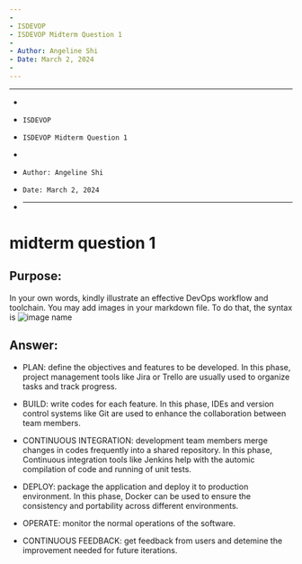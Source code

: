 ```yaml
---
-
- ISDEVOP
- ISDEVOP Midterm Question 1
-
- Author: Angeline Shi
- Date: March 2, 2024
-
---
```


---

-
-     ISDEVOP
-     ISDEVOP Midterm Question 1
-
-     Author: Angeline Shi
-     Date: March 2, 2024
- ***

# midterm question 1

## Purpose:

In your own words, kindly illustrate an effective DevOps workflow and toolchain. You may add images in your markdown file. To do that, the syntax is ![image name](/path/to/image/image.png)

## Answer:

- PLAN: define the objectives and features to be developed. In this phase, project management tools like Jira or Trello are usually used to organize tasks and track progress.

- BUILD: write codes for each feature. In this phase, IDEs and version control systems like Git are used to enhance the collaboration between team members.

- CONTINUOUS INTEGRATION: development team members merge changes in codes frequently into a shared repository. In this phase, Continuous integration tools like Jenkins help with the automic compilation of code and running of unit tests.

- DEPLOY: package the application and deploy it to production environment. In this phase, Docker can be used to ensure the consistency and portability across different environments.

- OPERATE: monitor the normal operations of the software.

- CONTINUOUS FEEDBACK: get feedback from users and detemine the improvement needed for future iterations.
